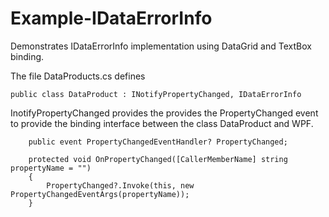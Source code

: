 # Example-IDataErrorInfo
Demonstrates IDataErrorInfo implementation using DataGrid and TextBox binding.


The file DataProducts.cs defines

	public class DataProduct : INotifyPropertyChanged, IDataErrorInfo

InotifyPropertyChanged provides the provides the PropertyChanged event to provide the binding interface between the class DataProduct and WPF.
 

        public event PropertyChangedEventHandler? PropertyChanged;

        protected void OnPropertyChanged([CallerMemberName] string propertyName = "")
        {
            PropertyChanged?.Invoke(this, new PropertyChangedEventArgs(propertyName));
        }




